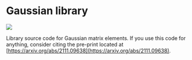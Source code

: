 # Gaussian library

![](https://github.com/Schoyen/gs-lib/actions/workflows/rust.yml/badge.svg)

Library source code for Gaussian matrix elements.
If you use this code for anything, consider citing the pre-print located at [https://arxiv.org/abs/2111.09638](https://arxiv.org/abs/2111.09638).
